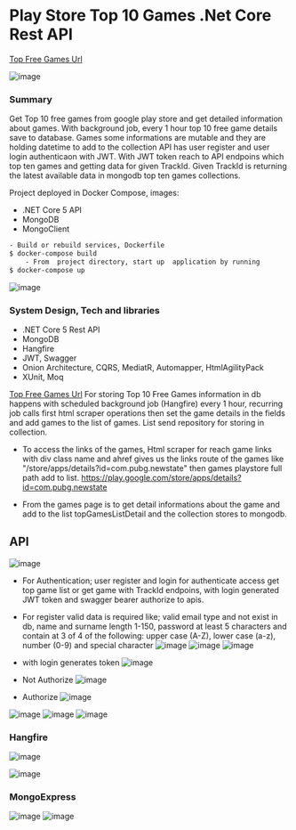 # Play Store Top 10 Games .Net Core Rest API

[Top Free Games Url](https://play.google.com/store/apps/collection/cluster?clp=0g4cChoKFHRvcHNlbGxpbmdfZnJlZV9HQU1FEAcYAw%3D%3D:S:ANO1ljJ_Y5U&gsr=Ch_SDhwKGgoUdG9wc2VsbGluZ19mcmVlX0dBTUUQBxgD:S:ANO1ljL4b8c)

![image](https://user-images.githubusercontent.com/28518987/142706844-f660d982-b4d0-4bb4-8b76-9a74064c4193.png)

### Summary
Get Top 10 free games from google play store and get detailed information about games.
With background job, every 1 hour top 10 free game details save to database. Games some informations are mutable and they are holding datetime to add to the collection 
API has user register and user login authenticaon with JWT. With JWT token reach to API endpoins which top ten games and getting data for given TrackId. Given TrackId is returning the latest available data in mongodb top ten games collections. 

 Project deployed in Docker Compose, images: 
- .NET Core 5 API
- MongoDB
- MongoClient


```sh
- Build or rebuild services, Dockerfile
$ docker-compose build 
    - From  project directory, start up  application by running
$ docker-compose up
```

![image](https://user-images.githubusercontent.com/28518987/142706886-8f98a576-488f-4785-9d75-c2146948ebff.png)

### System Design, Tech and libraries
- .NET Core 5 Rest API
- MongoDB
- Hangfire 
- JWT, Swagger
- Onion Architecture, CQRS, MediatR, Automapper, HtmlAgilityPack
- XUnit, Moq

[Top Free Games Url](https://play.google.com/store/apps/collection/cluster?clp=0g4cChoKFHRvcHNlbGxpbmdfZnJlZV9HQU1FEAcYAw%3D%3D:S:ANO1ljJ_Y5U&gsr=Ch_SDhwKGgoUdG9wc2VsbGluZ19mcmVlX0dBTUUQBxgD:S:ANO1ljL4b8c)
 For storing Top 10 Free Games information in db happens with scheduled background job (Hangfire) every 1 hour, recurring job calls first html scraper operations then set the game details in the fields and add games to the list of games. List send repository for storing in collection.


- To access the links of the games,  Html scraper for reach game links with div class name and ahref gives us the links route of the games like "/store/apps/details?id=com.pubg.newstate" then games playstore full path  add to list.
    https://play.google.com/store/apps/details?id=com.pubg.newstate

-  From the games page is to get detail informations about the game and add to the list topGamesListDetail and the collection stores to mongodb.


## API
![image](https://user-images.githubusercontent.com/28518987/142706867-70fe90ba-2f00-4b4f-98b9-09a77e0094fe.png)

- For Authentication; user register and login for authenticate access get top game list or get game with TrackId endpoins, with login generated JWT token and swagger bearer authorize to apis.
- For register valid data is required like; valid email type and not exist in db, name and surname length 1-150, password at least 5 characters and contain at 3 of 4 of the following: upper case (A-Z), lower case (a-z), number (0-9) and special character
![image](https://user-images.githubusercontent.com/28518987/142706919-f3a29777-362c-4bf7-982c-723add1077f4.png)
![image](https://user-images.githubusercontent.com/28518987/142706923-f1ba46fb-bbc4-433f-bcb7-7c9873ea9c1e.png)
![image](https://user-images.githubusercontent.com/28518987/142706978-df561577-1e87-40ec-813d-2e8741102c85.png)

- with login generates token
![image](https://user-images.githubusercontent.com/28518987/142706983-b52f7ac5-a3a6-48e0-91c7-cb57cc02f5b0.png)
 
- Not Authorize
![image](https://user-images.githubusercontent.com/28518987/142706989-e3c0c686-91d7-47a6-ab24-57b71c3e3976.png)

- Authorize
![image](https://user-images.githubusercontent.com/28518987/142707496-f069513c-bb7d-4e41-ba92-1e5f180e4e49.png)


![image](https://user-images.githubusercontent.com/28518987/142707027-258b4697-5140-4e08-a7f7-4e5a156f1ad5.png)
![image](https://user-images.githubusercontent.com/28518987/142707030-27bcda24-c7bd-4b8e-ac81-bdeb23ac724c.png)
![image](https://user-images.githubusercontent.com/28518987/142707021-cfd0bb80-42fd-4566-b8c6-48ac3ce97d3d.png)


### Hangfire

![image](https://user-images.githubusercontent.com/28518987/142706995-affd93e2-2914-4b16-bb36-f0406e986e55.png)

![image](https://user-images.githubusercontent.com/28518987/142707002-2d11654c-c8a0-4ead-a843-5a49eac8dbe2.png)

### MongoExpress
![image](https://user-images.githubusercontent.com/28518987/142707008-52adaa03-ffe0-4853-aa93-fb9375639abe.png)
![image](https://user-images.githubusercontent.com/28518987/142707016-b48cb066-f2c4-427f-bf0a-eba41bc2afec.png)



